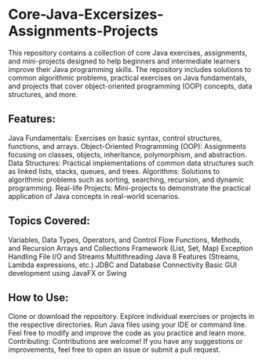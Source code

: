 # Core-Java-Excersizes-Assignments-Projects

This repository contains a collection of core Java exercises, assignments, and mini-projects designed to help beginners and intermediate learners improve their Java programming skills. The repository includes solutions to common algorithmic problems, practical exercises on Java fundamentals, and projects that cover object-oriented programming (OOP) concepts, data structures, and more.

## Features:
Java Fundamentals: Exercises on basic syntax, control structures, functions, and arrays.
Object-Oriented Programming (OOP): Assignments focusing on classes, objects, inheritance, polymorphism, and abstraction.
Data Structures: Practical implementations of common data structures such as linked lists, stacks, queues, and trees.
Algorithms: Solutions to algorithmic problems such as sorting, searching, recursion, and dynamic programming.
Real-life Projects: Mini-projects to demonstrate the practical application of Java concepts in real-world scenarios.

## Topics Covered:
Variables, Data Types, Operators, and Control Flow
Functions, Methods, and Recursion
Arrays and Collections Framework (List, Set, Map)
Exception Handling
File I/O and Streams
Multithreading
Java 8 Features (Streams, Lambda expressions, etc.)
JDBC and Database Connectivity
Basic GUI development using JavaFX or Swing

## How to Use:
Clone or download the repository.
Explore individual exercises or projects in the respective directories.
Run Java files using your IDE or command line.
Feel free to modify and improve the code as you practice and learn more.
Contributing:
Contributions are welcome! If you have any suggestions or improvements, feel free to open an issue or submit a pull request.


